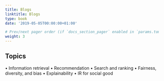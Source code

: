 ```yaml
---
title: Blogs
linktitle: Blogs
type: book
date: '2019-05-05T00:00:00+01:00'

# Prev/next pager order (if `docs_section_pager` enabled in `params.toml`)
weight: 3
---
```


## Topics
•	Information retrieval
•	Recommendation
•	Search and ranking
•	Fairness, diversity, and bias
•	Explainability
•	IR for social good

